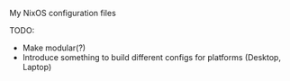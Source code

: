 My NixOS configuration files

TODO:
- Make modular(?)
- Introduce something to build different configs for platforms (Desktop, Laptop)
